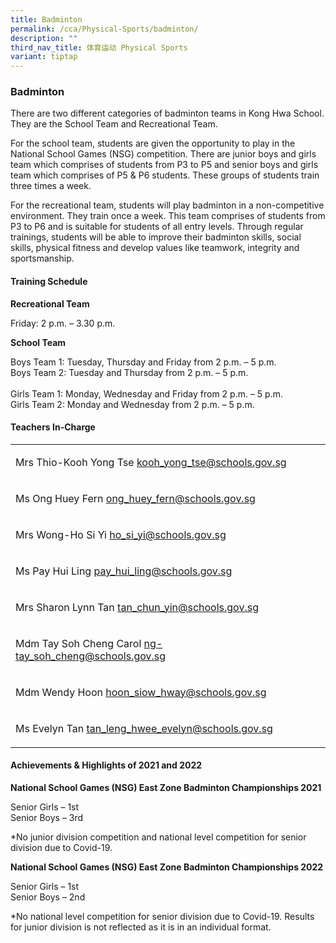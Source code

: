 ```yaml
---
title: Badminton
permalink: /cca/Physical-Sports/badminton/
description: ""
third_nav_title: 体育运动 Physical Sports
variant: tiptap
---
```

<h3>Badminton</h3>
<p>There are two different categories of badminton teams in Kong Hwa School.
They are the School Team and Recreational Team.</p>
<p>For the school team, students are given the opportunity to play in the
National School Games (NSG) competition. There are junior boys and girls
team which comprises of students from P3 to P5 and senior boys and girls
team which comprises of P5 &amp; P6 students. These groups of students
train three times a week.</p>
<p>For the recreational team, students will play badminton in a non-competitive
environment. They train once a week. This team comprises of students from
P3 to P6 and is suitable for students of all entry levels. Through regular
trainings, students will be able to improve their badminton skills, social
skills, physical fitness and develop values like teamwork, integrity and
sportsmanship.</p>
<h4>Training Schedule</h4>
<p><strong>Recreational Team</strong>
</p>
<p>Friday: 2 p.m. – 3.30 p.m.</p>
<p><strong>School Team</strong>
</p>
<p>Boys Team 1: Tuesday, Thursday and Friday from 2 p.m. – 5 p.m.
<br>Boys Team 2: Tuesday and Thursday from 2 p.m. – 5 p.m.
<br>
<br>Girls Team 1: Monday, Wednesday and Friday from 2 p.m. – 5 p.m.
<br>Girls Team 2: Monday and Wednesday from 2 p.m. – 5 p.m.</p>
<h4>Teachers In-Charge</h4>
<table>
<tbody>
<tr>
<td rowspan="1" colspan="1">
<p>Mrs Thio-Kooh Yong Tse&nbsp;<a href="mailto:kooh_yong_tse@schools.gov.sg" rel="noopener noreferrer nofollow" target="_blank">kooh_yong_tse@schools.gov.sg</a>
</p>
</td>
<td rowspan="1" colspan="1">
<p></p>
</td>
</tr>
<tr>
<td rowspan="1" colspan="1">
<p>Ms Ong Huey Fern&nbsp;<a href="mailto:ong_huey_fern@schools.gov.sg" rel="noopener noreferrer nofollow" target="_blank">ong_huey_fern@schools.gov.sg</a>
</p>
</td>
<td rowspan="1" colspan="1">
<p></p>
</td>
</tr>
<tr>
<td rowspan="1" colspan="1">
<p>Mrs Wong-Ho Si Yi&nbsp;<a href="mailto:ho_si_yi@schools.gov.sg" rel="noopener noreferrer nofollow" target="_blank">ho_si_yi@schools.gov.sg</a>
</p>
</td>
<td rowspan="1" colspan="1">
<p></p>
</td>
</tr>
<tr>
<td rowspan="1" colspan="1">
<p>Ms Pay Hui Ling&nbsp;<a href="mailto:pay_hui_ling@schools.gov.sg" rel="noopener noreferrer nofollow" target="_blank">pay_hui_ling@schools.gov.sg</a>
</p>
</td>
<td rowspan="1" colspan="1">
<p></p>
</td>
</tr>
<tr>
<td rowspan="1" colspan="1">
<p>Mrs Sharon Lynn Tan&nbsp;<a href="mailto:tan_chun_yin@schools.gov.sg" rel="noopener noreferrer nofollow" target="_blank">tan_chun_yin@schools.gov.sg</a>
</p>
</td>
<td rowspan="1" colspan="1">
<p></p>
</td>
</tr>
<tr>
<td rowspan="1" colspan="1">
<p>Mdm Tay Soh Cheng Carol <a href="mailto:ng-tay_soh_cheng@schools.gov.sg" rel="noopener noreferrer nofollow" target="_blank">ng-tay_soh_cheng@schools.gov.sg</a>
</p>
</td>
<td rowspan="1" colspan="1">
<p></p>
</td>
</tr>
<tr>
<td rowspan="1" colspan="1">
<p>Mdm Wendy Hoon&nbsp;<a href="mailto:hoon_siow_hway@schools.gov.sg" rel="noopener noreferrer nofollow" target="_blank">hoon_siow_hway@schools.gov.sg</a>
</p>
</td>
<td rowspan="1" colspan="1">
<p></p>
</td>
</tr>
<tr>
<td rowspan="1" colspan="1">
<p>Ms Evelyn Tan&nbsp;<a href="mailto:tan_leng_hwee_evelyn@schools.gov.sg" rel="noopener noreferrer nofollow" target="_blank">tan_leng_hwee_evelyn@schools.gov.sg</a>
</p>
</td>
<td rowspan="1" colspan="1">
<p></p>
</td>
</tr>
</tbody>
</table>
<p></p>
<h4>Achievements &amp; Highlights of 2021 and 2022</h4>
<p><strong>National School Games (NSG) East Zone Badminton Championships 2021</strong>
</p>
<p>Senior Girls – 1st
<br>Senior Boys – 3rd</p>
<p>*No junior division competition and national level competition for senior
division due to Covid-19.</p>
<p><strong>National School Games (NSG) East Zone Badminton Championships 2022</strong>
</p>
<p>Senior Girls – 1st
<br>Senior Boys – 2nd</p>
<p>*No national level competition for senior division due to Covid-19. Results
for junior division is not reflected as it is in an individual format.</p>